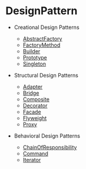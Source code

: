 # DesignPattern

* Creational Design Patterns

    * [AbstractFactory](https://github.com/kso1204/TIL/blob/main/PHP/DesignPatterns/AbstractFactory.md)
    * [FactoryMethod](https://github.com/kso1204/TIL/blob/main/PHP/DesignPatterns/FactoryMethod.md)
    * [Builder](https://github.com/kso1204/TIL/blob/main/PHP/DesignPatterns/Builder.md)
    * [Prototype](https://github.com/kso1204/TIL/blob/main/PHP/DesignPatterns/Prototype.md)
    * [Singleton](https://github.com/kso1204/TIL/blob/main/PHP/DesignPatterns/Singleton.md)


* Structural Design Patterns

    * [Adapter](https://github.com/kso1204/TIL/blob/main/PHP/DesignPatterns/Adapter.md)
    * [Bridge](https://github.com/kso1204/TIL/blob/main/PHP/DesignPatterns/Bridge.md)
    * [Composite](https://github.com/kso1204/TIL/blob/main/PHP/DesignPatterns/Composite.md)
    * [Decorator](https://github.com/kso1204/TIL/blob/main/PHP/DesignPatterns/Decorator.md)
    * [Facade](https://github.com/kso1204/TIL/blob/main/PHP/DesignPatterns/Facade.md)
    * [Flyweight](https://github.com/kso1204/TIL/blob/main/PHP/DesignPatterns/Flyweight.md)
    * [Proxy](https://github.com/kso1204/TIL/blob/main/PHP/DesignPatterns/Proxy.md)

* Behavioral Design Patterns

    * [ChainOfResponsibility](https://github.com/kso1204/TIL/blob/main/PHP/DesignPatterns/ChainOfResponsibility.md)
    * [Command](https://github.com/kso1204/TIL/blob/main/PHP/DesignPatterns/Command.md)
    * [Iterator](https://github.com/kso1204/TIL/blob/main/PHP/DesignPatterns/Iterator.md)



    

